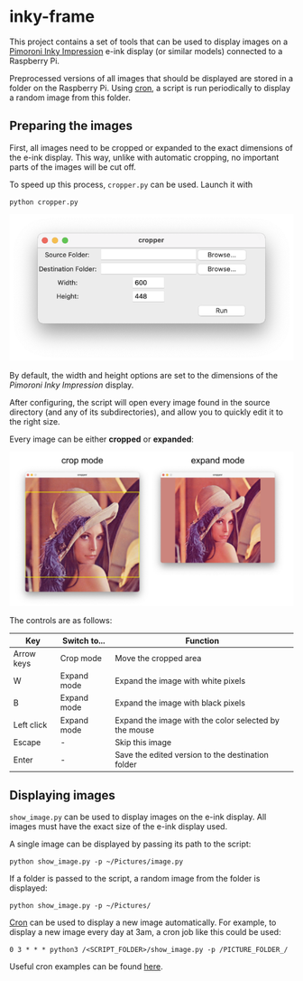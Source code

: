 # inky-frame
This project contains a set of tools that can be used to display images on a [Pimoroni Inky Impression](https://shop.pimoroni.com/products/inky-impression) e-ink display (or similar models) connected to a Raspberry Pi.

Preprocessed versions of all images that should be displayed are stored in a folder on the Raspberry Pi. Using [cron](https://help.ubuntu.com/community/CronHowto), a script is run periodically to display a random image from this folder.

## Preparing the images

First, all images need to be cropped or expanded to the exact dimensions of the e-ink display. This way, unlike with automatic cropping, no important parts of the images will be cut off. 

To speed up this process, `cropper.py` can be used. Launch it with 

    python cropper.py

![Initial setup](docs/cropper_1.png)

By default, the width and height options are set to the dimensions of the *Pimoroni Inky Impression* display.

After configuring, the script will open every image found in the source directory (and any of its subdirectories), and allow you to quickly edit it to the right size.

Every image can be either **cropped** or **expanded**:

![Initial setup](docs/crop_expand.jpg)


The controls are as follows:

| Key  | Switch to... | Function |
| ------------- | ------------- |  ------------- |
| Arrow keys  | Crop mode | Move the cropped area |
| W | Expand mode | Expand the image with white pixels |
| B | Expand mode | Expand the image with black pixels |
| Left click | Expand mode | Expand the image with the color selected by the mouse |
| Escape | - | Skip this image |
| Enter | - | Save the edited version to the destination folder |


## Displaying images

`show_image.py` can be used to display images on the e-ink display. All images must have the exact size of the e-ink display used.

A single image can be displayed by passing its path to the script:

    python show_image.py -p ~/Pictures/image.py

If a folder is passed to the script, a random image from the folder is displayed:

    python show_image.py -p ~/Pictures/


[Cron](https://help.ubuntu.com/community/CronHowto) can be used to display a new image automatically. For example, to display a new image every day at 3am, a cron job like this could be used:

	0 3 * * * python3 /<SCRIPT_FOLDER>/show_image.py -p /PICTURE_FOLDER_/

Useful cron examples can be found [here](https://crontab.guru/examples.html).
